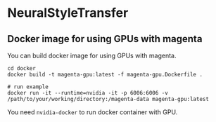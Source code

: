 # NeuralStyleTransfer

## Docker image for using GPUs with magenta
You can build docker image for using GPUs with magenta.
```
cd docker
docker build -t magenta-gpu:latest -f magenta-gpu.Dockerfile .

# run example
docker run -it --runtime=nvidia -it -p 6006:6006 -v /path/to/your/working/directory:/magenta-data magenta-gpu:latest
```
You need `nvidia-docker` to run docker container with GPU.
